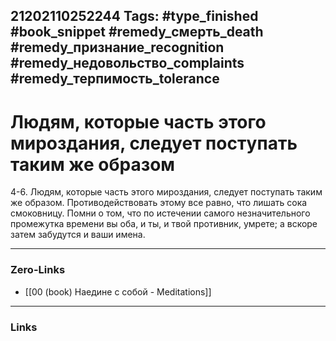 21202110252244
Tags: #type_finished #book_snippet #remedy_смерть_death #remedy_признание_recognition #remedy_недовольство_complaints #remedy_терпимость_tolerance
---
# Людям, которые часть этого мироздания, следует поступать таким же образом

 4-6. Людям, которые часть этого мироздания, следует поступать таким же образом. Противодействовать этому все равно, что лишать сока смоковницу. Помни о том, что по истечении самого незначительного промежутка времени вы оба, и ты, и твой противник, умрете; а вскоре затем забудутся и ваши имена. 

---
### Zero-Links
- [[00 (book) Наедине с собой - Meditations]]
---
### Links
